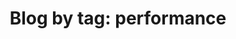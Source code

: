 ---
layout: blog_by_tag
title: 'Blog by tag: performance'
tag: performance
permalink: /tag/performance/
---